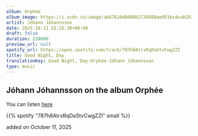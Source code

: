 ```yaml
---
album: Orphée
album_image: https://i.scdn.co/image/ab67616d0000b2738988ae051bcdcab293a76f3d
artist: Jóhann Jóhannsson
date: 2025-10-11 15:25:30+00:00
draft: false
duration: 238000
preview_url: null
spotify_url: https://open.spotify.com/track/787h8AtrxRqDaStvCwgZZI
title: Good Night, Day
translationKey: Good Night, Day-Orphée-Jóhann Jóhannsson
type: music
---
```



## Jóhann Jóhannsson on the album Orphée

You can listen [here](https://open.spotify.com/track/787h8AtrxRqDaStvCwgZZI)

{{% spotify "787h8AtrxRqDaStvCwgZZI" small %}}

added on October 11, 2025